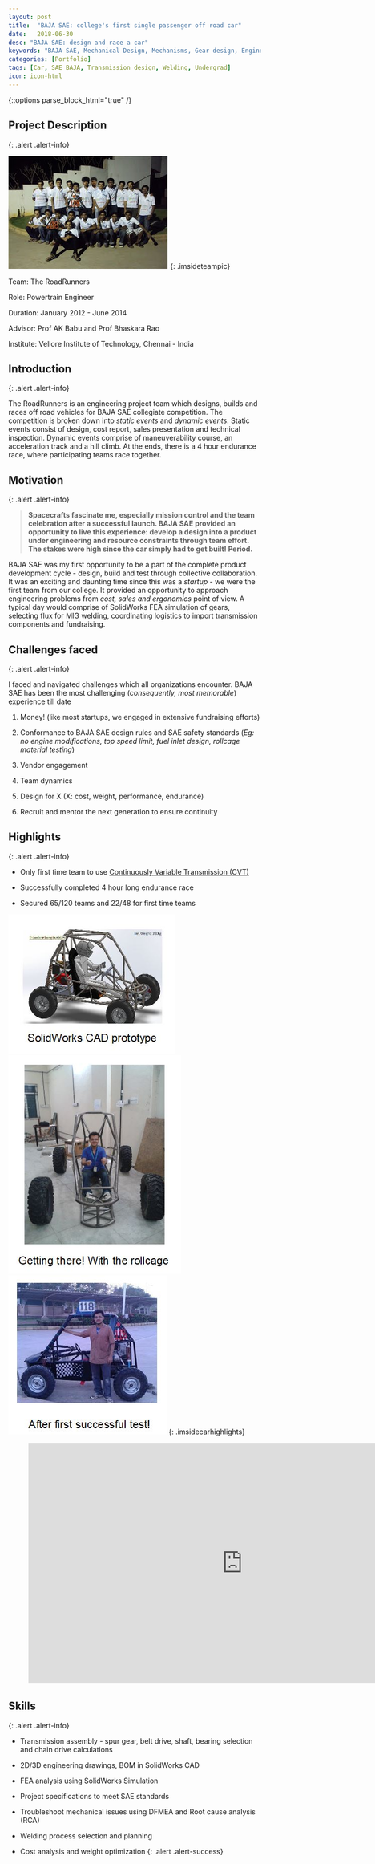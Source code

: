 ```yaml
---
layout: post
title:  "BAJA SAE: college's first single passenger off road car"
date:   2018-06-30
desc: "BAJA SAE: design and race a car"
keywords: "BAJA SAE, Mechanical Design, Mechanisms, Gear design, Engine, Powertrain, Tuning, Transmission, CVT, Welding, Fabrication, Quality, Testing, FMEA, DFMEA, Root Cause analysis, FEA"
categories: [Portfolio]
tags: [Car, SAE BAJA, Transmission design, Welding, Undergrad]
icon: icon-html
---
```

{::options parse_block_html="true" /}

## Project Description
{: .alert .alert-info}

<div class="panel-body">

<style>
 .imsideteampic>img {
    width:30%;
    float:right;
    padding:0 5px;
  }
</style>

![The RoadRunners team photo (2013)](/static/assets/img/blog/baja/team_photo.jpg  "The RoadRunners team photo (2013)")
{: .imsideteampic}

Team: The RoadRunners

Role: Powertrain Engineer

Duration: January 2012 - June 2014  

Advisor: Prof AK Babu and Prof Bhaskara Rao  

Institute: Vellore Institute of Technology, Chennai - India


</div>

## Introduction
{: .alert .alert-info}

The RoadRunners is an engineering project team which designs, builds and races off road vehicles for BAJA SAE collegiate competition. The competition is broken down into *static events* and *dynamic events*. Static events consist of design, cost report, sales presentation and technical inspection. Dynamic events comprise of maneuverability course, an acceleration track and a hill climb. At the ends, there is a 4 hour endurance race, where participating teams race together.



## Motivation
{: .alert .alert-info}

> **Spacecrafts fascinate me, especially mission control and the team celebration after a successful launch. BAJA SAE provided an opportunity to live this experience: develop a design into a product under engineering and resource constraints through team effort. The stakes were high since the car simply had to get built! Period.**

BAJA SAE was my first opportunity to be a part of the complete product development cycle - design, build and test through collective collaboration. It was an exciting and daunting time since this was a *startup* - we were the first team from our college. It provided an opportunity to approach engineering problems from *cost, sales and ergonomics* point of view. A typical day would comprise of SolidWorks FEA simulation of gears, selecting flux for MIG welding, coordinating logistics to import transmission components and fundraising.

## Challenges faced
{: .alert .alert-info}

I faced and navigated challenges which all organizations encounter. BAJA SAE has been the most challenging (*consequently, most memorable*) experience till date

1. Money! (like most startups, we engaged in extensive fundraising efforts)

2. Conformance to BAJA SAE design rules and SAE safety standards (*Eg: no engine modifications, top speed limit, fuel inlet design, rollcage material testing*)

3. Vendor engagement

4. Team dynamics

5. Design for X (X: cost, weight, performance, endurance)

6. Recruit and mentor the next generation to ensure continuity

## Highlights
{: .alert .alert-info}

* Only first time team to use [Continuously Variable Transmission (CVT)](https://en.wikipedia.org/wiki/Continuously_variable_transmission)

* Successfully completed 4 hour long endurance race

* Secured 65/120 teams and 22/48 for first time teams



<style>
 .imsidecarhighlights>img {
    max-width:30%;
    padding:0 5px;
  }
</style>

![The RoadRunners 1.0 BAJA SAE car SolidWorks CAD model ](/static/assets/img/blog/baja/car_design.jpg "SolidWorks CAD model of BAJA SAE car")
![The RoadRunners 1.0 BAJA SAE car rollcage](/static/assets/img/blog/baja/car_rollcage.jpg "The RoadRunners BAJA SAE car rollcage")
![The RoadRunners 1.0 BAJA SAE car ](/static/assets/img/blog/baja/car_actual.jpg "The RoadRunners 1.0 BAJA SAE car")
{: .imsidecarhighlights}


<!-- blank line -->
<figure class="video_container">
  <iframe width="854" height="480" src="https://www.youtube.com/embed/tFCxI_BfizA" frameborder="0" allow="autoplay; encrypted-media" allowfullscreen></iframe>
</figure>
<!-- blank line -->

## Skills
{: .alert .alert-info}

* Transmission assembly - spur gear, belt drive, shaft, bearing selection and chain drive calculations

* 2D/3D engineering drawings, BOM in SolidWorks CAD

* FEA analysis using SolidWorks Simulation

* Project specifications to meet SAE standards

* Troubleshoot mechanical issues using DFMEA and Root cause analysis (RCA)

* Welding process selection and planning

* Cost analysis and weight optimization 
{: .alert .alert-success}

